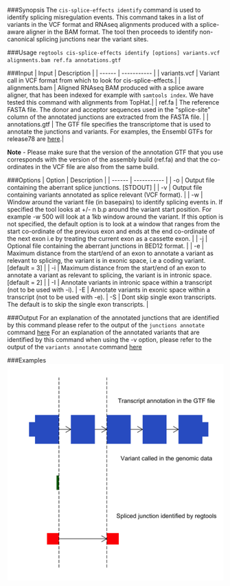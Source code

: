 [csei]: ../images/csei_examples.png

###Synopsis
The `cis-splice-effects identify` command is used to identify splicing misregulation events. This command takes in a list of variants in the VCF format and RNAseq alignments produced with a splice-aware aligner in the BAM format. The tool then proceeds to identify non-canonical splicing junctions near the variant sites.

###Usage
`regtools cis-splice-effects identify [options] variants.vcf alignments.bam ref.fa annotations.gtf`

###Input
| Input                  | Description |
| ------                 | ----------- |
| variants.vcf | Variant call in VCF format from which to look for cis-splice-effects.|
| alignments.bam | Aligned RNAseq BAM produced with a splice aware aligner, that has been indexed for example with `samtools index`. We have tested this command with alignments from TopHat.|
| ref.fa          | The reference FASTA file. The donor and acceptor sequences used in the "splice-site" column of the annotated junctions are extracted from the FASTA file. |
| annotations.gtf | The GTF file specifies the transcriptome that is used to annotate the junctions and variants. For examples, the Ensembl GTFs for release78 are [here](ftp://ftp.ensembl.org/pub/release-78/gtf/).|

**Note** - Please make sure that the version of the annotation GTF that you use corresponds with the version of the assembly build (ref.fa) and that the co-ordinates in the VCF file are also from the same build.

###Options
| Option  | Description |
| ------  | ----------- |
| -o      | Output file containing the aberrant splice junctions. [STDOUT] |
| -v      | Output file containing variants annotated as splice relevant (VCF format). |
| -w      | Window around the variant file (in basepairs) to identify splicing events in. If specified the tool looks at +/- n b.p around the variant start position. For example -w 500 will look at a 1kb window around the variant. If this option is not specified, the default option is to look at a window that ranges from the start co-ordinate of the previous exon and ends at the end co-ordinate of the next exon i.e by treating the current exon as a cassette exon. |
| -j      | Optional file containing the aberrant junctions in BED12 format. |
| -e      | Maximum distance from the start/end of an exon to annotate a variant as relevant to splicing, the variant is in exonic space, i.e a coding variant. [default = 3] |
| -i      | Maximum distance from the start/end of an exon to annotate a variant as relevant to splicing, the variant is in intronic space. [default = 2] |
| -I      | Annotate variants in intronic space within a transcript (not to be used with -i).
| -E      | Annotate variants in exonic space within a transcript (not to be used with -e).
| -S      | Dont skip single exon transcripts. The default is to skip the single exon transcripts. |

###Output
For an explanation of the annotated junctions that are identified by this command please refer to the output of the `junctions annotate` command [here](junctions-annotate.md#output)
For an explanation of the annotated variants that are identified by this command when using the -v option, please refer to the output of the `variants annotate` command [here](variants-annotate.md#output)

###Examples
![cis-splice-effects identify example][csei]

